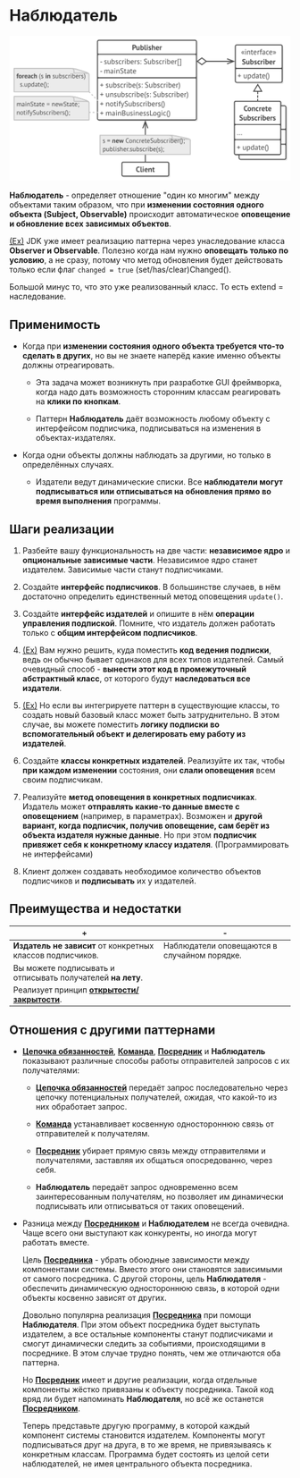 # Наблюдатель

![UML](/src/AdditionalDocs/uml/Observer.png)

**Наблюдатель** - определяет отношение "один ко многим" между объектами таким образом,
что при **изменении состояния одного объекта (Subject, Observable)** происходит автоматическое **оповещение и обновление 
всех зависимых объектов**.

[(Ex)][Ex3] JDK уже имеет реализацию паттерна через унаследование класса **Observer и Observable**.
Полезно когда нам нужно **оповещать только по условию**, а не сразу, потому что метод обновления будет действовать
только если флаг `changed = true` (set/has/clear)Changed().

Большой минус то, что это уже реализованный класс. То есть extend = наследование.


## Применимость

 - Когда при **изменении состояния одного объекта требуется что-то сделать в других**, но вы не знаете наперёд какие именно объекты должны отреагировать.

   - Эта задача может возникнуть при разработке GUI фреймворка, когда надо дать возможность сторонним классам реагировать на **клики по кнопкам**.

   - Паттерн **Наблюдатель** даёт возможность любому объекту с интерфейсом подписчика, подписываться на изменения в объектах-издателях.

 - Когда одни объекты должны наблюдать за другими, но только в определённых случаях.

   - Издатели ведут динамические списки. Все **наблюдатели могут подписываться или отписываться на обновления прямо во время выполнения** программы.

## Шаги реализации

1. Разбейте вашу функциональность на две части: **независимое ядро** и **опциональные зависимые части**. Независимое ядро станет издателем. Зависимые части станут подписчиками.

2. Создайте **интерфейс подписчиков**. В большинстве случаев, в нём достаточно определить единственный метод оповещения `update()`.

3. Создайте **интерфейс издателей** и опишите в нём **операции управления подпиской**. Помните, что издатель должен работать только с **общим интерфейсом подписчиков**.

4. [(Ex)][Ex1] Вам нужно решить, куда поместить **код ведения подписки**, ведь он обычно бывает одинаков для всех типов издателей. Самый очевидный способ - **вынести этот код в промежуточный абстрактный класс**, от которого будут **наследоваться все издатели**.

5. [(Ex)][Ex2] Но если вы интегрируете паттерн в существующие классы, то создать новый базовый класс может быть затруднительно. В этом случае, вы можете поместить **логику подписки во вспомогательный объект и делегировать ему работу из издателей**.

6. Создайте **классы конкретных издателей**. Реализуйте их так, чтобы **при каждом изменении** состояния, они **слали оповещения** всем своим подписчикам.

7. Реализуйте **метод оповещения в конкретных подписчиках**. Издатель может **отправлять какие-то данные вместе с оповещением** (например, в параметрах). Возможен и **другой вариант, когда подписчик, получив оповещение, сам берёт из объекта издателя нужные данные**. Но при этом **подписчик привяжет себя к конкретному классу издателя**. (Программировать не интерфейсами)

8. Клиент должен создавать необходимое количество объектов подписчиков и **подписывать** их у издателей.

## Преимущества и недостатки

| + | - |
| ------ | ------ |
|**Издатель не зависит** от конкретных классов подписчиков.| Наблюдатели оповещаются в случайном порядке.
|Вы можете подписывать и отписывать получателей **на лету**.|
|Реализует принцип [**открытости/закрытости**][OCP].

## Отношения с другими паттернами

 - [**Цепочка обязанностей**][Chain_of_Responsibility], [**Команда**][Command], [**Посредник**][Mediator] и **Наблюдатель** показывают различные способы работы отправителей запросов с их получателями:

   - [**Цепочка обязанностей**][Chain_of_Responsibility] передаёт запрос последовательно через цепочку потенциальных получателей,
    ожидая, что какой-то из них обработает запрос.
   
   - [**Команда**][Command] устанавливает косвенную одностороннюю связь от отправителей к получателям.
   
   - [**Посредник**][Mediator] убирает прямую связь между отправителями и получателями, заставляя их общаться опосредованно,
    через себя.
   
   - **Наблюдатель** передаёт запрос одновременно всем заинтересованным получателям, но позволяет им динамически подписывать
    или отписываться от таких оповещений.
   
 - Разница между [**Посредником**][Mediator] и **Наблюдателем** не всегда очевидна. Чаще всего они выступают как конкуренты,
    но иногда могут работать вместе.

    Цель [**Посредника**][Mediator] - убрать обоюдные зависимости между компонентами системы. 
    Вместо этого они становятся зависимыми от самого посредника. С другой стороны, 
    цель **Наблюдателя** - обеспечить динамическую одностороннюю связь, в которой одни объекты косвенно зависят от других.

    Довольно популярна реализация [**Посредника**][Mediator] при помощи **Наблюдателя**. 
    При этом объект посредника будет выступать издателем, а все остальные компоненты станут подписчиками и смогут динамически следить за событиями,
    происходящими в посреднике. В этом случае трудно понять, чем же отличаются оба паттерна.

    Но [**Посредник**][Mediator] имеет и другие реализации, когда отдельные компоненты жёстко привязаны к объекту посредника. Такой код вряд ли будет напоминать **Наблюдателя**,
    но всё же останется [**Посредником**][Mediator].

    Теперь представьте другую программу, в которой каждый компонент системы становится издателем. Компоненты могут подписываться друг на друга,
    в то же время, не привязываясь к конкретным классам. Программа будет состоять из целой сети наблюдателей, не имея центрального объекта посредника.

[Ex1]: </src/Behavioral/Observer/Example/ManytoMany/>
[Ex2]: </src/Behavioral/Observer/Example/Delegation/>
[Ex3]: </src/Behavioral/Observer/Example/withJDK/>

[OCP]: </src/AdditionalDocs/SOLID/Open-Closed_principle.md>

[Chain_of_Responsibility]: </src/Behavioral/Chain_of_Responsibility/Chain_of_Responsibility.md>
[Command]: </src/Behavioral/Command/Command.md>
[Mediator]: </src/Behavioral/Mediator/Mediator.md>
